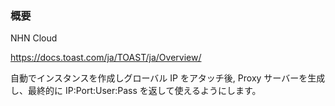 ### 概要

NHN Cloud

https://docs.toast.com/ja/TOAST/ja/Overview/

自動でインスタンスを作成しグローバル IP をアタッチ後,
Proxy サーバーを生成し、最終的に IP:Port:User:Pass を返して使えるようにします。
